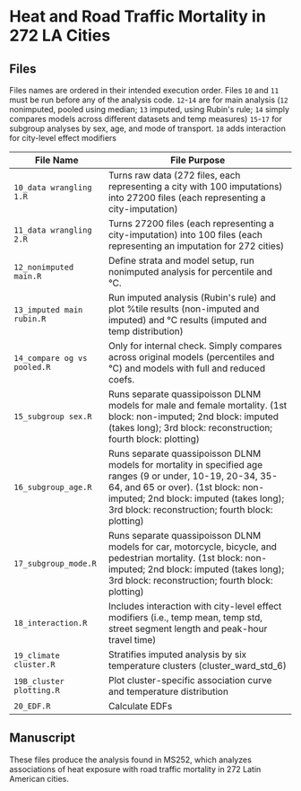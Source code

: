 # Heat and Road Traffic Mortality in 272 LA Cities


## Files

Files names are ordered in their intended execution order. Files
`10` and `11` must be run before any of the analysis code.
`12`-`14` are for main analysis (`12` nonimputed, pooled using median; `13` imputed, using Rubin's rule; `14` simply compares models across different datasets and temp measures)
`15`-`17` for subgroup analyses by sex, age, and mode of transport.
`18` adds interaction for city-level effect modifiers

| File Name                           | File Purpose                                                                                                                                                                                     |
|-------------------------------------|--------------------------------------------------------------------------------------------------------------------------------------------------------------------------------------------------|
| `10_data wrangling 1.R`             | Turns raw data (272 files, each representing a city with 100 imputations) into 27200 files (each representing a city-imputation)                                                                 |
| `11_data wrangling 2.R`             | Turns 27200 files (each representing a city-imputation) into 100 files (each representing an imputation for 272 cities)                                                                          |
| `12_nonimputed main.R`              | Define strata and model setup, run nonimputed analysis for percentile and °C.                                                                                                                    |
| `13_imputed main rubin.R`           | Run imputed analysis (Rubin's rule) and plot %tile results (non-imputed and imputed) and °C results (imputed and temp distribution)                                                              |
| `14_compare og vs pooled.R`         | Only for internal check. Simply compares across original models (percentiles and °C) and models with full and reduced coefs.                                                                     |
| `15_subgroup sex.R`                 | Runs separate quassipoisson DLNM models for male and female mortality. (1st block: non-imputed; 2nd block: imputed (takes long); 3rd block: reconstruction; fourth block: plotting)              |
| `16_subgroup_age.R`                 | Runs separate quassipoisson DLNM models for mortality in specified age ranges (9 or under, 10-19, 20-34, 35-64, and 65 or over). (1st block: non-imputed; 2nd block: imputed (takes long); 3rd block: reconstruction; fourth block: plotting)   |
| `17_subgroup_mode.R`                | Runs separate quassipoisson DLNM models for car, motorcycle, bicycle, and pedestrian mortality. (1st block: non-imputed; 2nd block: imputed (takes long); 3rd block: reconstruction; fourth block: plotting)                                    |
| `18_interaction.R`                  | Includes interaction with city-level effect modifiers (i.e., temp mean, temp std, street segment length and peak-hour travel time)                                                               |
| `19_climate cluster.R`              | Stratifies imputed analysis by six temperature clusters (cluster_ward_std_6)                                                                                                                     |
| `19B_cluster plotting.R`            | Plot cluster-specific association curve and temperature distribution                                                                                                                             |
| `20_EDF.R`                          | Calculate EDFs                                                                                                                                                                                   |



## Manuscript

These files produce the analysis found in MS252, which analyzes
associations of heat exposure with road traffic mortality in 272 Latin
American cities.
